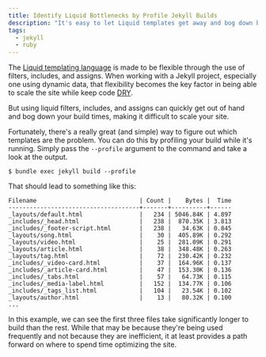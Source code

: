 ```yaml
---
title: Identify Liquid Bottlenecks by Profile Jekyll Builds
description: "It's easy to let Liquid templates get away and bog down build times. Here's a quick way to find out which templates are the culprits."
tags:
  - jekyll
  - ruby
---
```


The [Liquid templating language](https://shopify.github.io/liquid/) is made to be flexible through the use of filters, includes, and assigns. When working with a Jekyll project, especially one using dynamic data, that flexibility becomes the key factor in being able to scale the site while keep code [DRY](https://en.wikipedia.org/wiki/Don%27t_repeat_yourself).

But using liquid filters, includes, and assigns can quickly get out of hand and bog down your build times, making it difficult to scale your site.

Fortunately, there's a really great (and simple) way to figure out which templates are the problem. You can do this by profiling your build while it's running. Simply pass the `--profile` argument to the command and take a look at the output.

    $ bundle exec jekyll build --profile

That should lead to something like this:

    Filename                             | Count |    Bytes |  Time
    -------------------------------------+-------+----------+------
    _layouts/default.html                |   234 | 5046.84K | 4.897
    _includes/_head.html                 |   238 |  870.35K | 3.813
    _includes/_footer-script.html        |   238 |   34.63K | 0.845
    _layouts/song.html                   |    30 |  405.89K | 0.292
    _layouts/video.html                  |    25 |  281.09K | 0.291
    _layouts/article.html                |    38 |  348.48K | 0.263
    _layouts/tag.html                    |    72 |  230.42K | 0.232
    _includes/_video-card.html           |    37 |  164.96K | 0.137
    _includes/_article-card.html         |    47 |  153.30K | 0.136
    _includes/_tabs.html                 |    57 |   64.73K | 0.115
    _includes/_media-label.html          |   152 |  134.77K | 0.106
    _includes/_tags_list.html            |   104 |   23.54K | 0.102
    _layouts/author.html                 |    13 |   80.32K | 0.100
    ...

In this example, we can see the first three files take significantly longer to build than the rest. While that may be because they're being used frequently and not because they are inefficient, it at least provides a path forward on where to spend time optimizing the site.
